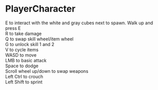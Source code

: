 # PlayerCharacter

E to interact with the white and gray cubes next to spawn. Walk up and press E \
R to take damage \
Q to swap skill wheel/item wheel \
G to unlock skill 1 and 2 \
V to cycle items \
WASD to move \
LMB to basic attack \
Space to dodge \
Scroll wheel up/down to swap weapons \
Left Ctrl to crouch \
Left Shift to sprint 

